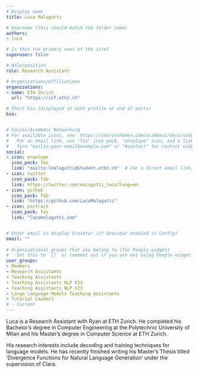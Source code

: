```yaml
---
# Display name
title: Luca Malagutti

# Username (this should match the folder name)
authors:
- luca

# Is this the primary user of the site?
superuser: false

# Role/position
role: Research Assistant

# Organizations/Affiliations
organizations:
- name: ETH Zürich
  url: "https://inf.ethz.ch"

# Short bio (displayed in user profile at end of posts)
bio: 


# Social/Academic Networking
# For available icons, see: https://sourcethemes.com/academic/docs/widgets/#icons
#   For an email link, use "fas" icon pack, "envelope" icon, and a link in the
#   form "mailto:your-email@example.com" or "#contact" for contact widget.
social:
- icon: envelope
  icon_pack: fas
  link: "mailto:lmalagutti@student.ethz.ch"  # For a direct email link, use "mailto:test@example.org".
- icon: twitter
  icon_pack: fab
  link: https://twitter.com/malagutti_luca?lang=en
- icon: github
  icon_pack: fab
  link: "https://github.com/LucaMalagutti"
- icon: portrait
  icon_pack: fas
  link: "lucamalagutti.com"


# Enter email to display Gravatar (if Gravatar enabled in Config)
email: ""
  
# Organizational groups that you belong to (for People widget)
#   Set this to `[]` or comment out if you are not using People widget.  
user_groups:
- Members
- Research Assistants
- Teaching Assistants
- Teaching Assistants NLP F22
- Teaching Assistants NLP F23
- Large Language Models Teaching Assistants
- Tutorial Leaders
# - Current
---
```


Luca is a Research Assistant with Ryan at ETH Zurich. He completed his Bachelor’s degree in Computer Engineering at the Polytechnic University of Milan and his Master’s degree in Computer Science at ETH Zurich.

His research interests include decoding and training techniques for language models. He has recently finished writing his Master’s Thesis titled ‘Divergence Functions for Natural Language Generation’ under the supervision of Clara.